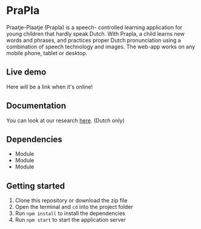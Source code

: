 # PraPla
Praatje-Plaatje (Prapla) is a speech- controlled learning application for young children that hardly speak Dutch. With Prapla, a child learns new words and phrases, and practices proper Dutch pronunciation using a combination of speech technology and images. The web-app works on any mobile phone, tablet or desktop.

## Live demo
Here will be a link when it's online!

## Documentation
You can look at our research [here](https://www.notion.so/PraPla-4606c2ab66334e59ac9d19f99752f99a). (Dutch only)

## Dependencies
- Module
- Module
- Module

## Getting started
1. Clone this repository or download the zip file
2. Open the terminal and `cd` into the project folder
3. Run `npm install` to install the dependencies
4. Run `npm start` to start the application server
